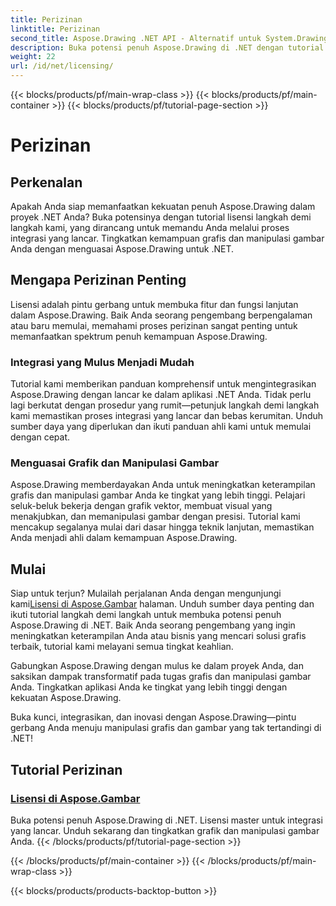```yaml
---
title: Perizinan
linktitle: Perizinan
second_title: Aspose.Drawing .NET API - Alternatif untuk System.Drawing.Common
description: Buka potensi penuh Aspose.Drawing di .NET dengan tutorial lisensi yang lancar. Integrasikan dengan mudah, tingkatkan grafik, dan manipulasi gambar dengan mudah.
weight: 22
url: /id/net/licensing/
---
```


{{< blocks/products/pf/main-wrap-class >}}
{{< blocks/products/pf/main-container >}}
{{< blocks/products/pf/tutorial-page-section >}}

# Perizinan


## Perkenalan

Apakah Anda siap memanfaatkan kekuatan penuh Aspose.Drawing dalam proyek .NET Anda? Buka potensinya dengan tutorial lisensi langkah demi langkah kami, yang dirancang untuk memandu Anda melalui proses integrasi yang lancar. Tingkatkan kemampuan grafis dan manipulasi gambar Anda dengan menguasai Aspose.Drawing untuk .NET.

## Mengapa Perizinan Penting

Lisensi adalah pintu gerbang untuk membuka fitur dan fungsi lanjutan dalam Aspose.Drawing. Baik Anda seorang pengembang berpengalaman atau baru memulai, memahami proses perizinan sangat penting untuk memanfaatkan spektrum penuh kemampuan Aspose.Drawing.

### Integrasi yang Mulus Menjadi Mudah

Tutorial kami memberikan panduan komprehensif untuk mengintegrasikan Aspose.Drawing dengan lancar ke dalam aplikasi .NET Anda. Tidak perlu lagi berkutat dengan prosedur yang rumit—petunjuk langkah demi langkah kami memastikan proses integrasi yang lancar dan bebas kerumitan. Unduh sumber daya yang diperlukan dan ikuti panduan ahli kami untuk memulai dengan cepat.

### Menguasai Grafik dan Manipulasi Gambar

Aspose.Drawing memberdayakan Anda untuk meningkatkan keterampilan grafis dan manipulasi gambar Anda ke tingkat yang lebih tinggi. Pelajari seluk-beluk bekerja dengan grafik vektor, membuat visual yang menakjubkan, dan memanipulasi gambar dengan presisi. Tutorial kami mencakup segalanya mulai dari dasar hingga teknik lanjutan, memastikan Anda menjadi ahli dalam kemampuan Aspose.Drawing.

## Mulai

 Siap untuk terjun? Mulailah perjalanan Anda dengan mengunjungi kami[Lisensi di Aspose.Gambar](./licensing/) halaman. Unduh sumber daya penting dan ikuti tutorial langkah demi langkah untuk membuka potensi penuh Aspose.Drawing di .NET. Baik Anda seorang pengembang yang ingin meningkatkan keterampilan Anda atau bisnis yang mencari solusi grafis terbaik, tutorial kami melayani semua tingkat keahlian.

Gabungkan Aspose.Drawing dengan mulus ke dalam proyek Anda, dan saksikan dampak transformatif pada tugas grafis dan manipulasi gambar Anda. Tingkatkan aplikasi Anda ke tingkat yang lebih tinggi dengan kekuatan Aspose.Drawing.

Buka kunci, integrasikan, dan inovasi dengan Aspose.Drawing—pintu gerbang Anda menuju manipulasi grafis dan gambar yang tak tertandingi di .NET!
## Tutorial Perizinan
### [Lisensi di Aspose.Gambar](./licensing/)
Buka potensi penuh Aspose.Drawing di .NET. Lisensi master untuk integrasi yang lancar. Unduh sekarang dan tingkatkan grafik dan manipulasi gambar Anda.
{{< /blocks/products/pf/tutorial-page-section >}}

{{< /blocks/products/pf/main-container >}}
{{< /blocks/products/pf/main-wrap-class >}}

{{< blocks/products/products-backtop-button >}}
